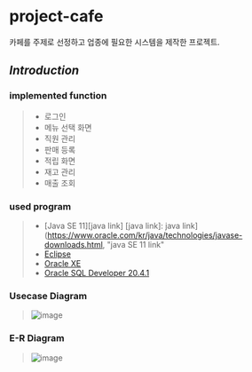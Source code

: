 # project-cafe
카페를 주제로 선정하고 업종에 필요한 시스템을 제작한 프로젝트.

## *Introduction*
### implemented function
> * 로그인
> * 메뉴 선택 화면
> * 직원 관리
> * 판매 등록
> * 적립 화면
> * 재고 관리
> * 매출 조회

### used program
> * [Java SE 11][java link]
> [java link]: java link](https://www.oracle.com/kr/java/technologies/javase-downloads.html, "java SE 11 link"
> * [Eclipse](https://www.eclipse.org/downloads/download.php?file=/oomph/epp/2021-06/R/eclipse-inst-jre-win64.exe, "eclipse IDE link")
> * [Oracle XE](https://www.oracle.com/kr/database/technologies/xe-downloads.html, "oracle XE link")
> * [Oracle SQL Developer 20.4.1](https://www.oracle.com/tools/downloads/sqldev-downloads.html, "oracle sql developer link")




### Usecase Diagram
> ![image](https://user-images.githubusercontent.com/80576569/125247310-c39fdf00-e32d-11eb-9876-cd185c636f53.png)

### E-R Diagram
> ![image](https://user-images.githubusercontent.com/80576569/125249555-4fb30600-e330-11eb-90d4-c3b53fd98a42.png)

